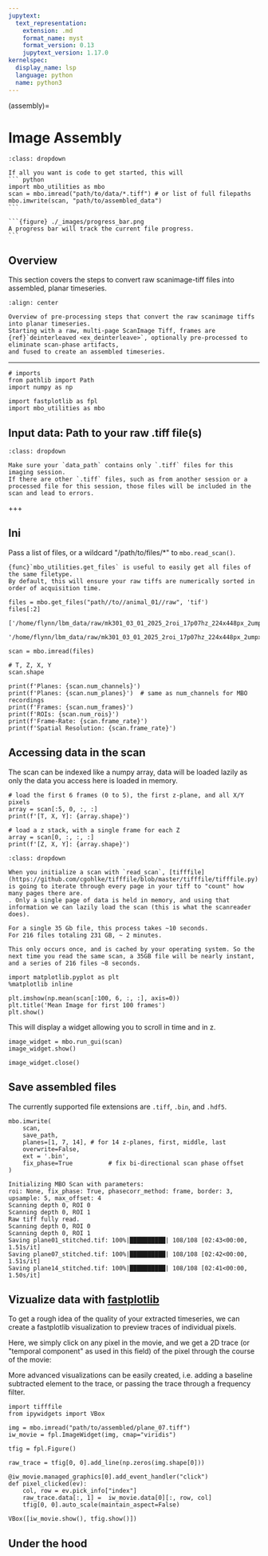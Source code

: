 ```yaml
---
jupytext:
  text_representation:
    extension: .md
    format_name: myst
    format_version: 0.13
    jupytext_version: 1.17.0
kernelspec:
  display_name: lsp
  language: python
  name: python3
---
```


(assembly)=
# Image Assembly

`````{admonition} TLDR
:class: dropdown

If all you want is code to get started, this will 
``` python
import mbo_utilities as mbo
scan = mbo.imread("path/to/data/*.tiff") # or list of full filepaths
mbo.imwrite(scan, "path/to/assembled_data")
```

```{figure} ./_images/progress_bar.png
A progress bar will track the current file progress.
```
``````

## Overview

This section covers the steps to convert raw scanimage-tiff files into assembled, planar timeseries.

```{figure}  ./_images/assembly_1.png
:align: center

Overview of pre-processing steps that convert the raw scanimage tiffs into planar timeseries.
Starting with a raw, multi-page ScanImage Tiff, frames are {ref}`deinterleaved <ex_deinterleave>`, optionally pre-processed to eliminate scan-phase artifacts,
and fused to create an assembled timeseries. 
```

----

```{code-cell} ipython3
# imports
from pathlib import Path
import numpy as np

import fastplotlib as fpl
import mbo_utilities as mbo
```

## Input data: Path to your raw .tiff file(s)

```{admonition} One session per folder
:class: dropdown

Make sure your `data_path` contains only `.tiff` files for this imaging session.
If there are other `.tiff` files, such as from another session or a processed file for this session, those files will be included in the scan and lead to errors.

```

+++

## Ini

Pass a list of files, or a wildcard "/path/to/files/*" to `mbo.read_scan()`.

``` {tip}
{func}`mbo_utilities.get_files` is useful to easily get all files of the same filetype.
By default, this will ensure your raw tiffs are numerically sorted in order of acquisition time.
```

```{code-cell} ipython3
files = mbo.get_files("path//to//animal_01//raw", 'tif')
files[:2]

['/home/flynn/lbm_data/raw/mk301_03_01_2025_2roi_17p07hz_224x448px_2umpx_180mw_green_00001.tif',
 '/home/flynn/lbm_data/raw/mk301_03_01_2025_2roi_17p07hz_224x448px_2umpx_180mw_green_00002.tif']
```

```{code-cell} ipython3
scan = mbo.imread(files)

# T, Z, X, Y
scan.shape
```

```{code-cell} ipython3
print(f'Planes: {scan.num_channels}')
print(f'Planes: {scan.num_planes}')  # same as num_channels for MBO recordings
print(f'Frames: {scan.num_frames}')
print(f'ROIs: {scan.num_rois}')
print(f'Frame-Rate: {scan.frame_rate}')
print(f'Spatial Resolution: {scan.frame_rate}')
```

## Accessing data in the scan

The scan can be indexed like a numpy array, data will be loaded lazily as only the data you access here is loaded in memory.

```{code-cell} ipython3
# load the first 6 frames (0 to 5), the first z-plane, and all X/Y pixels
array = scan[:5, 0, :, :]
print(f'[T, X, Y]: {array.shape}')

# load a z stack, with a single frame for each Z
array = scan[0, :, :, :]
print(f'[Z, X, Y]: {array.shape}')
```

```{admonition} A note on performance
:class: dropdown

When you initialize a scan with `read_scan`, [tifffile](https://github.com/cgohlke/tifffile/blob/master/tifffile/tifffile.py) is going to iterate through every page in your tiff to "count" how many pages there are.
. Only a single page of data is held in memory, and using that information we can lazily load the scan (this is what the scanreader does).

For a single 35 Gb file, this process takes ~10 seconds.
For 216 files totaling 231 GB, ~ 2 minutes.

This only occurs once, and is cached by your operating system. So the next time you read the same scan, a 35GB file will be nearly instant, and a series of 216 files ~8 seconds.

```

```{code-cell} ipython3
import matplotlib.pyplot as plt
%matplotlib inline

plt.imshow(np.mean(scan[:100, 6, :, :], axis=0))
plt.title('Mean Image for first 100 frames')
plt.show()
```

This will display a widget allowing you to scroll in time and in z.

```{code-cell} ipython3
image_widget = mbo.run_gui(scan)
image_widget.show()
```

```{code-cell} ipython3
image_widget.close()
```

## Save assembled files

The currently supported file extensions are `.tiff`, `.bin`, and `.hdf5`.

```{code-cell} text
mbo.imwrite(
    scan,
    save_path,
    planes=[1, 7, 14], # for 14 z-planes, first, middle, last 
    overwrite=False,
    ext = '.bin',
    fix_phase=True          # fix bi-directional scan phase offset
)

Initializing MBO Scan with parameters:
roi: None, fix_phase: True, phasecorr_method: frame, border: 3, upsample: 5, max_offset: 4
Scanning depth 0, ROI 0 
Scanning depth 0, ROI 1 
Raw tiff fully read.
Scanning depth 0, ROI 0 
Scanning depth 0, ROI 1 
Saving plane01_stitched.tif: 100%|██████████| 108/108 [02:43<00:00,  1.51s/it]
Saving plane07_stitched.tif: 100%|██████████| 108/108 [02:42<00:00,  1.51s/it]
Saving plane14_stitched.tif: 100%|██████████| 108/108 [02:41<00:00,  1.50s/it]
```

## Vizualize data with [fastplotlib](https://www.fastplotlib.org/user_guide/guide.html#what-is-fastplotlib)

To get a rough idea of the quality of your extracted timeseries, we can create a fastplotlib visualization to preview traces of individual pixels.

Here, we simply click on any pixel in the movie, and we get a 2D trace (or "temporal component" as used in this field) of the pixel through the course of the movie:

More advanced visualizations can be easily created, i.e. adding a baseline subtracted element to the trace, or passing the trace through a frequency filter.

```{code-cell} ipython3
import tifffile
from ipywidgets import VBox

img = mbo.imread("path/to/assembled/plane_07.tiff")
iw_movie = fpl.ImageWidget(img, cmap="viridis")

tfig = fpl.Figure()

raw_trace = tfig[0, 0].add_line(np.zeros(img.shape[0]))

@iw_movie.managed_graphics[0].add_event_handler("click")
def pixel_clicked(ev):
    col, row = ev.pick_info["index"]
    raw_trace.data[:, 1] =  iw_movie.data[0][:, row, col]
    tfig[0, 0].auto_scale(maintain_aspect=False)

VBox([iw_movie.show(), tfig.show()])
```

## Under the hood

```{figure}  ./_images/ex_diagram.png
```

